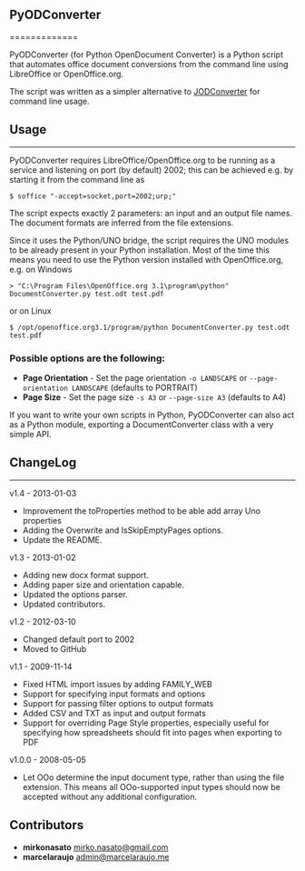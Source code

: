 ## PyODConverter
=============

PyODConverter (for Python OpenDocument Converter) is a Python script that
automates office document conversions from the command line using
LibreOffice or OpenOffice.org.

The script was written as a simpler alternative to
[JODConverter](http://code.google.com/p/jodconverter/) for command line usage.

## Usage
-----

PyODConverter requires LibreOffice/OpenOffice.org to be running as a service
and listening on port (by default) 2002; this can be achieved e.g. by starting
it from the command line as

    $ soffice "-accept=socket,port=2002;urp;"

The script expects exactly 2 parameters: an input and an output file names.
The document formats are inferred from the file extensions.

Since it uses the Python/UNO bridge, the script requires the UNO modules to be
already present in your Python installation. Most of the time this means you
need to use the Python version installed with OpenOffice.org, e.g. on Windows

    > "C:\Program Files\OpenOffice.org 3.1\program\python" DocumentConverter.py test.odt test.pdf

or on Linux

    $ /opt/openoffice.org3.1/program/python DocumentConverter.py test.odt test.pdf

### Possible options are the following:

* **Page Orientation** - Set the page orientation `-o LANDSCAPE` or `--page-orientation LANDSCAPE` (defaults to PORTRAIT)
* **Page Size** - Set the page size `-s A3` or `--page-size A3` (defaults to A4)

If you want to write your own scripts in Python, PyODConverter can also act as
a Python module, exporting a DocumentConverter class with a very simple API.

## ChangeLog
---------
v1.4 - 2013-01-03

* Improvement the toProperties method to be able add array Uno properties
* Adding the Overwrite and IsSkipEmptyPages options.
* Update the README.

v1.3 - 2013-01-02

* Adding new docx format support.
* Adding paper size and orientation capable.
* Updated the options parser.
* Updated contributors.

v1.2 - 2012-03-10

* Changed default port to 2002
* Moved to GitHub

v1.1 - 2009-11-14

* Fixed HTML import issues by adding FAMILY\_WEB
* Support for specifying input formats and options
* Support for passing filter options to output formats
* Added CSV and TXT as input and output formats
* Support for overriding Page Style properties, especially useful for specifying
  how spreadsheets should fit into pages when exporting to PDF

v1.0.0 - 2008-05-05

* Let OOo determine the input document type, rather than using the file
  extension. This means all OOo-supported input types should now be accepted
  without any additional configuration.

## Contributors ##

* __mirkonasato__ <mirko.nasato@gmail.com>
* __marcelaraujo__ <admin@marcelaraujo.me>
